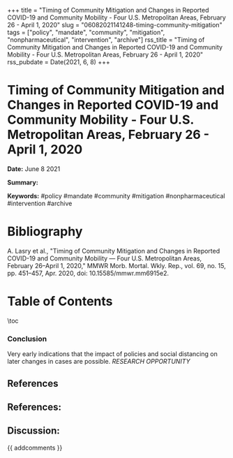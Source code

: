 +++
title = "Timing of Community Mitigation and Changes in Reported COVID-19 and Community Mobility - Four U.S. Metropolitan Areas, February 26 - April 1, 2020"
slug = "06082021141248-timing-community-mitigation"
tags = ["policy", "mandate", "community", "mitigation", "nonpharmaceutical", "intervention", "archive"]
rss_title = "Timing of Community Mitigation and Changes in Reported COVID-19 and Community Mobility - Four U.S. Metropolitan Areas, February 26 - April 1, 2020"
rss_pubdate = Date(2021, 6, 8)
+++



Timing of Community Mitigation and Changes in Reported COVID-19 and Community Mobility - Four U.S. Metropolitan Areas, February 26 - April 1, 2020
=========

**Date:** June 8 2021

**Summary:** 

**Keywords:** #policy #mandate #community #mitigation #nonpharmaceutical #intervention #archive

Bibliography
==========

A. Lasry et al., "Timing of Community Mitigation and Changes in Reported COVID-19 and Community Mobility ― Four U.S. Metropolitan Areas, February 26–April 1, 2020," MMWR Morb. Mortal. Wkly. Rep., vol. 69, no. 15, pp. 451–457, Apr. 2020, doi: 10.15585/mmwr.mm6915e2.

Table of Contents
=========

\toc

### Conclusion

Very early indications that the impact of policies and social distancing on later changes in cases are possible. *RESEARCH OPPORTUNITY*

## References

## References:
## Discussion: 

{{ addcomments }}
